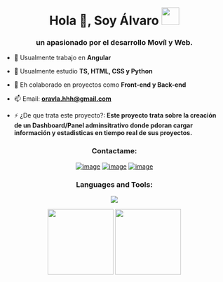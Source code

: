<h1 align="center">Hola 👋, Soy Álvaro <img height="40" src="https://emoji.gg/assets/emoji/7333-parrotdance.gif"></h1>
<h3 align="center">un apasionado por el desarrollo Movíl y Web.</h3>

- 🔭 Usualmente trabajo en **Angular**

- 🌱 Usualmente estudio **TS, HTML, CSS y Python**

- 👯 Eh colaborado en proyectos como **Front-end y Back-end**

- 📫 Email: **oravla.hhh@gmail.com**

- ⚡ ¿De que trata este proyecto?: **Este proyecto trata sobre la creación de un Dashboard/Panel adminsitrativo donde pdoran cargar información y estadisticas en tiempo real de sus proyectos.**

<h3 align="center">Contactame:</h3>
<div align="center">

[![image](https://skillicons.dev/icons?i=instagram)]((https://www.instagram.com/orav1a/))
[![image](https://skillicons.dev/icons?i=gmail)]((https://mail.google.com/mail/u/1/?pli=1#inbox))
[![image](https://skillicons.dev/icons?i=linkedin)](https://www.linkedin.com/in/innonautas/)

</div>

<h3 align="center">Languages and Tools:</h3>

<p align="center">
  <a href="https://skillicons.dev">
    <img src="https://skillicons.dev/icons?i=typescript,flowbite,html,css,git,gitlab,windows&perline=5" />
  </a>
</p>

<p align= "center">
  <img height= "150" src="https://github-readme-stats.vercel.app/api?username=Oravlah&theme=react&show_icons=true&include_all_commits=true" />
  <img height= "150" src="https://github-readme-stats.vercel.app/api/top-langs/?username=Oravlah&theme=react&layout=compact" />
</p>
